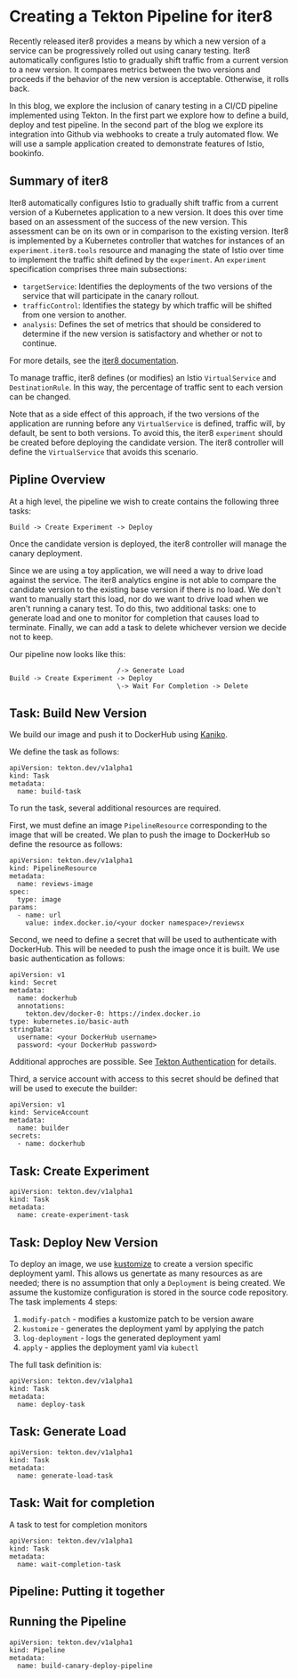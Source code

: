 # Creating a Tekton Pipeline for iter8

Recently released iter8 provides a means by which a new version of a service can be progressively rolled out using canary testing. Iter8 automatically configures Istio to gradually shift traffic from a current version to a new version. It compares metrics between the two versions and proceeds if the behavior of the new version is acceptable. Otherwise, it rolls back.

In this blog, we explore the inclusion of canary testing in a CI/CD pipeline implemented using Tekton. In the first part we explore how to define a build, deploy and test pipeline. In the second part of the blog we explore its integration into Github via webhooks to create a truly automated flow. We will use a sample application created to demonstrate features of Istio, bookinfo.

## Summary of iter8

Iter8 automatically configures Istio to gradually shift traffic from a current version of a Kubernetes application to a new version. It does this over time based on an assessment of the success of the new version. This assessment can be on its own or in comparison to the existing version. Iter8 is implemented by a Kubernetes controller that watches for instances of an `experiment.iter8.tools` resource and managing the state of Istio over time to implement the traffic shift defined by the `experiment`. An `experiment` specification comprises three main subsections:

- `targetService`: Identifies the deployments of the two versions of the service that will participate in the canary rollout.
- `trafficControl`: Identifies the stategy by which traffic will be shifted from one version to another.
- `analysis`: Defines the set of metrics that should be considered to determine if the new version is satisfactory and whether or not to continue.

For more details, see the [iter8 documentation]().

To manage traffic, iter8 defines (or modifies) an Istio `VirtualService` and `DestinationRule`. In this way, the percentage of traffic sent to each version can be changed.

Note that as a side effect of this approach, if the two versions of the application are running before any `VirtualService` is defined, traffic will, by default, be sent to both versions. To avoid this, the iter8 `experiment` should be created before deploying the candidate version. The iter8 controller will define the `VirtualService` that avoids this scenario.

## Pipline Overview

At a high level, the pipeline we wish to create contains the following three tasks:

    Build -> Create Experiment -> Deploy

Once the candidate version is deployed, the iter8 controller will manage the canary deployment.

Since we are using a toy application, we will need a way to drive load against the service. The iter8 analytics engine is not able to compare the candidate version to the existing base version if there is no load. We don't want to manually start this load, nor do we want to drive load when we aren't running a canary test. To do this, two additional tasks: one to generate load and one to monitor for completion that causes load to terminate. Finally, we can add a task to delete whichever version we decide not to keep.

Our pipeline now looks like this:

                               /-> Generate Load
    Build -> Create Experiment -> Deploy
                               \-> Wait For Completion -> Delete

## Task: Build New Version

We build our image and push it to DockerHub using [Kaniko](https://github.com/GoogleContainerTools/kaniko/).

We define the task as follows:

    apiVersion: tekton.dev/v1alpha1
    kind: Task
    metadata:
      name: build-task

To run the task, several additional resources are required.

First, we must define an image `PipelineResource` corresponding to the image that will be created. We plan to push the image to DockerHub so define the resource as follows:

    apiVersion: tekton.dev/v1alpha1
    kind: PipelineResource
    metadata:
      name: reviews-image
    spec:
      type: image
    params:
      - name: url
        value: index.docker.io/<your docker namespace>/reviewsx

Second, we need to define a secret that will be used to authenticate with DockerHub. This will be needed to push the image once it is built. We use basic authentication as follows:

    apiVersion: v1
    kind: Secret
    metadata:
      name: dockerhub
      annotations:
        tekton.dev/docker-0: https://index.docker.io
    type: kubernetes.io/basic-auth
    stringData:
      username: <your DockerHub username>
      password: <your DockerHub password>

Additional approches are possible. See [Tekton Authentication](https://github.com/tektoncd/pipeline/blob/master/docs/auth.md) for details.

Third, a service account with access to this secret should be defined that will be used to execute the builder:

    apiVersion: v1
    kind: ServiceAccount
    metadata:
      name: builder
    secrets:
      - name: dockerhub

## Task: Create Experiment

    apiVersion: tekton.dev/v1alpha1
    kind: Task
    metadata:
      name: create-experiment-task

## Task: Deploy New Version

To deploy an image, we use [kustomize]() to create a version specific deployment yaml. This allows us genertate as many resources as are needed; there is no assumption that only a `Deployment` is being created. We assume the kustomize configuration is stored in the source code repository.
The task implements 4 steps:

1. `modify-patch` - modifies a kustomize patch to be version aware
2. `kustomize` - generates the deployment yaml by applying the patch
3. `log-deployment` - logs the generated deployment yaml
4. `apply` - applies the deployment yaml via `kubectl`

The full task definition is:

    apiVersion: tekton.dev/v1alpha1
    kind: Task
    metadata:
      name: deploy-task

## Task: Generate Load

    apiVersion: tekton.dev/v1alpha1
    kind: Task
    metadata:
      name: generate-load-task

## Task: Wait for completion

A task to test for completion monitors 

    apiVersion: tekton.dev/v1alpha1
    kind: Task
    metadata:
      name: wait-completion-task

## Pipeline: Putting it together

## Running the Pipeline

    apiVersion: tekton.dev/v1alpha1
    kind: Pipeline
    metadata:
      name: build-canary-deploy-pipeline
